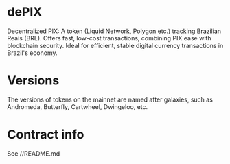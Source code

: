 # dePIX
Decentralized PIX: A token (Liquid Network, Polygon etc.) tracking Brazilian Reais (BRL). Offers fast, low-cost transactions, combining PIX ease with blockchain security. Ideal for efficient, stable digital currency transactions in Brazil's economy.

# Versions
The versions of tokens on the mainnet are named after galaxies, such as Andromeda, Butterfly, Cartwheel, Dwingeloo, etc.

# Contract info
See <network>/<version>/README.md
